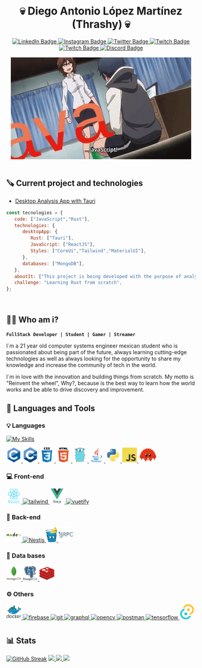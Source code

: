 <h1 align="center">💀 Diego Antonio López Martínez (Thrashy) 💀</h1>

<div align="center" id="badges">
  <a href="https://www.linkedin.com/in/thrashy190">
    <img src="https://img.shields.io/badge/LinkedIn-blue?style=for-the-badge&logo=linkedin&logoColor=white" alt="LinkedIn Badge"/>
  </a>
  <a href="https://www.instagram.com/_thrashy_/">
    <img src="https://img.shields.io/badge/Instagram-purple?style=for-the-badge&logo=instagram&logoColor=white" alt="Instagram Badge"/>
  </a>
  <a href="https://twitter.com/Thrashybb345">
    <img src="https://img.shields.io/badge/Twitter-blue?style=for-the-badge&logo=twitter&logoColor=white" alt="Twitter Badge"/>
  </a>
   <a href="https://www.twitch.tv/thrashy19">
    <img src="https://img.shields.io/badge/Twitch-purple?style=for-the-badge&logo=twitch&logoColor=white" alt="Twitch Badge"/>
  </a>
   
  <a href="https://dev.to/thrashy190">
    <img src="https://img.shields.io/badge/Dev.to-white?style=for-the-badge&logo=dev.to&logoColor=black" alt="Twitch Badge"/>
  </a>
   <a href="https://discord.gg/2skZVhpbjK">
    <img src="https://img.shields.io/badge/Discord_server-blue?style=for-the-badge&logo=discord&logoColor=white" alt="Discord Badge"/>
  </a>
</div>

<br />

<div align="center">
  <img src="./anime-coding.gif" alt="img"/>
</div>

<br />

## 🪚 Current project and technologies

* [Desktop Analysis App with Tauri](https://github.com/Thrashy190/DataAnalysisApp)

```javascript
const tecnologies = {
   code: ["JavaScript","Rust"],
   technologies: {
      desktopApp: {
         Rust: ["Tauri"],
         JavaScript: ["ReactJS"],
         Styles: ["CoreUi","Tailwind","MaterialUI"],
      },
      databases: ["MongoDB"],
   },
   aboutIt: ["This project is being developed with the purpose of analyzing/visualizing driving data from police school cadets"],
   challenge: "Learning Rust from scratch",
};
```


<br />

## 👨‍💻 Who am i?

**`FullStack Developer | Student | Gamer | Streamer `**

I´m a 21 year old computer systems engineer mexican student who is passionated about being part of the future, always learning cutting-edge technologies as well as always looking for the opportunity to share my knowledge and increase the community of tech in the world.

I´m in love with the innovation and building things from scratch. My motto is "Reinvent the wheel", Why?, because is the best way to learn how the world works and be able to drive discovery and improvement.


## 🧰 Languages and Tools

### 💡 Languages
[![My Skills](https://skillicons.dev/icons?i=js,html,css,c,cpp,go,java,py,rust,dart)](https://skillicons.dev)

<p align="left">
<a href="https://www.cprogramming.com/" target="_blank" rel="noreferrer">
  <img
    src="https://raw.githubusercontent.com/devicons/devicon/master/icons/c/c-original.svg"
    alt="c"
    width="40"
    height="40"
  />
</a>
<a href="https://www.w3schools.com/cpp/" target="_blank" rel="noreferrer">
  <img
    src="https://raw.githubusercontent.com/devicons/devicon/master/icons/cplusplus/cplusplus-original.svg"
    alt="cplusplus"
    width="40"
    height="40"
  />
</a>

<a href="https://www.w3schools.com/css/" target="_blank" rel="noreferrer">
  <img
    src="https://raw.githubusercontent.com/devicons/devicon/master/icons/css3/css3-original-wordmark.svg"
    alt="css3"
    width="40"
    height="40"
  />
</a>

<a href="https://www.w3.org/html/" target="_blank" rel="noreferrer">
  <img
    src="https://raw.githubusercontent.com/devicons/devicon/master/icons/html5/html5-original-wordmark.svg"
    alt="html5"
    width="40"
    height="40"
  />
</a>
  
<a href="https://golang.org" target="_blank" rel="noreferrer">
  <img
    src="https://raw.githubusercontent.com/devicons/devicon/master/icons/go/go-original.svg"
    alt="go"
    width="40"
    height="40"
  />
</a>

<a href="https://www.java.com" target="_blank" rel="noreferrer">
  <img
    src="https://raw.githubusercontent.com/devicons/devicon/master/icons/java/java-original.svg"
    alt="java"
    width="40"
    height="40"
  />
</a>


<a href="https://www.python.org" target="_blank" rel="noreferrer">
  <img
    src="https://raw.githubusercontent.com/devicons/devicon/master/icons/python/python-original.svg"
    alt="python"
    width="40"
    height="40"
  />
</a>
  
<a href="https://developer.mozilla.org/en-US/docs/Web/JavaScript" target="\_blank" rel="noreferrer"> 
  <img
    src="https://raw.githubusercontent.com/devicons/devicon/master/icons/javascript/javascript-original.svg"
    alt="javascript"
    width="40"
    height="40"
  />
</a>

<a href="https://www.rust-lang.org/es" target="\_blank" rel="noreferrer"> 
  <img
    src="./cuddlyferris.png"
    alt="Rust"
    width="50"
    height="40"
  />
</a>


</p>

### 💻 Front-end

<p align="left">

<a href="https://reactjs.org/" target="_blank" rel="noreferrer">
  <img
    src="https://raw.githubusercontent.com/devicons/devicon/master/icons/react/react-original-wordmark.svg"
    alt="react"
    width="40"
    height="40"
  />
</a>

<a href="https://tailwindcss.com/" target="_blank" rel="noreferrer">
  <img
    src="https://www.vectorlogo.zone/logos/tailwindcss/tailwindcss-icon.svg"
    alt="tailwind"
    width="40"
    height="40"
  />
</a>

<a href="https://vuejs.org/" target="_blank" rel="noreferrer">
  <img
    src="https://raw.githubusercontent.com/devicons/devicon/master/icons/vuejs/vuejs-original-wordmark.svg"
    alt="vuejs"
    width="40"
    height="40"
  />
</a>
<a href="https://vuetifyjs.com/en/" target="_blank" rel="noreferrer">
  <img
    src="https://bestofjs.org/logos/vuetify.svg"
    alt="vuetify"
    width="40"
    height="40"
  />
</a>

</p >

### 🔧 Back-end

<p align="left">

<a href="https://nodejs.org" target="_blank" rel="noreferrer">
  <img
    src="https://raw.githubusercontent.com/devicons/devicon/master/icons/nodejs/nodejs-original-wordmark.svg"
    alt="nodejs"
    width="40"
    height="40"
  />
</a>
  
 <a href="https://nestjs.com/" target="_blank" rel="noreferrer">
    <img
    src="https://cdn.jsdelivr.net/gh/devicons/devicon/icons/nestjs/nestjs-plain.svg"
    alt="Nestjs"
    width="40"
    height="40"
  />
</a>
   

<a href="https://gin-gonic.com/" target="_blank" rel="noreferrer">
  <img 
    src="./color.png" 
    alt="gin" 
    height="40"
  />
</a>

<a href="https://grpc.io/" target="_blank" rel="noreferrer">
  <img 
    src="./grpc.png" 
    alt="grpc" 
    height="40"
  />
</a>

</p >

### 💾 Data bases

<p align="left">

<a href="https://www.mongodb.com/" target="_blank" rel="noreferrer">
  <img
    src="https://raw.githubusercontent.com/devicons/devicon/master/icons/mongodb/mongodb-original-wordmark.svg"
    alt="mongodb"
    width="40"
    height="40"
  />
</a>

<a href="https://www.postgresql.org" target="_blank" rel="noreferrer">
  <img
    src="https://raw.githubusercontent.com/devicons/devicon/master/icons/postgresql/postgresql-original-wordmark.svg"
    alt="postgresql"
    width="40"
    height="40"
  />
</a>

<a href="https://redis.io/" target="_blank" rel="noreferrer">
  <img
    src="./redis.png"
    alt="redis"
    width="40"
    height="40"
  />
</a>

</p >

### ⚙ Others

<p align="left">

<a href="https://www.docker.com/" target="_blank" rel="noreferrer">
  <img
    src="https://raw.githubusercontent.com/devicons/devicon/master/icons/docker/docker-original-wordmark.svg"
    alt="docker"
    width="40"
    height="40"
  />
</a>

<a href="https://firebase.g oogle.com/" target="_blank" rel="noreferrer">
  <img
    src="https://www.vectorlogo.zone/logos/firebase/firebase-icon.svg"
    alt="firebase"
    width="40"
    height="40"
  />
</a>

<a href="https://git-scm.com/" target="_blank" rel="noreferrer">
  <img
    src="https://www.vectorlogo.zone/logos/git-scm/git-scm-icon.svg"
    alt="git"
    width="40"
    height="40"
  />
</a>

<a href="https://graphql.org" target="_blank" rel="noreferrer">
  <img
    src="https://www.vectorlogo.zone/logos/graphql/graphql-icon.svg"
    alt="graphql"
    width="40"
    height="40"
  />
</a>

<a href="https://opencv.org/" target="_blank" rel="noreferrer">
  <img
    src="https://www.vectorlogo.zone/logos/opencv/opencv-icon.svg"
    alt="opencv"
    width="40"
    height="40"
  />
</a>

<a href="https://postman.com" target="_blank" rel="noreferrer">
  <img
    src="https://www.vectorlogo.zone/logos/getpostman/getpostman-icon.svg"
    alt="postman"
    width="40"
    height="40"
  />
</a>

<a href="https://www.tensorflow.org" target="_blank" rel="noreferrer">
  <img
    src="https://www.vectorlogo.zone/logos/tensorflow/tensorflow-icon.svg"
    alt="tensorflow"
    width="40"
    height="40"
  />
</a>

<a href="https://tauri.app/" target="_blank" rel="noreferrer">
  <img
    src="./tauri-1.svg"
    alt="Tauri"
    width="40"
    height="40"
  />
</a>

</p >

#

## 📊 Stats
<a href="https://git.io/streak-stats"><img src="https://streak-stats.demolab.com?user=Thrashy190&theme=dracula&border_radius=4&locale=es&date_format=j%20M%5B%20Y%5D&mode=weekly" alt="GitHub Streak" /></a>
<a href="https://github.com/Thrashy190">
  <img height="180em" src="https://github-readme-stats.vercel.app/api?username=thrashy190&theme=radical&show_icons=true" />
  <img height="180em" src="https://github-readme-stats.vercel.app/api/top-langs/?username=thrashy190&theme=radical&layout=compact" />
</a>
<img src="https://github-profile-trophy.vercel.app/?username=Thrashy190&theme=darkhub">
